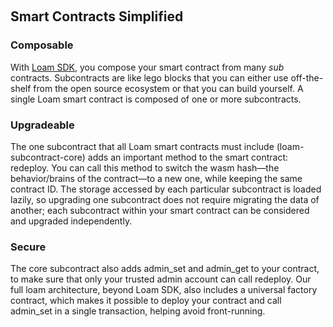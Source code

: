 &nbsp;

## Smart Contracts Simplified

### Composable

With [Loam SDK](https://crates.io/crates/loam-sdk), you compose your smart contract from many *sub* contracts. Subcontracts are like lego blocks that you can either use off-the-shelf from the open source ecosystem or that you can build yourself. A single Loam smart contract is composed of one or more subcontracts.

### Upgradeable

The one subcontract that all Loam smart contracts must include (loam-subcontract-core) adds an important method to the smart contract: redeploy. You can call this method to switch the wasm hash—the behavior/brains of the contract—to a new one, while keeping the same contract ID. The storage accessed by each particular subcontract is loaded lazily, so upgrading one subcontract does not require migrating the data of another; each subcontract within your smart contract can be considered and upgraded independently.

### Secure

The core subcontract also adds admin_set and admin_get to your contract, to make sure that only your trusted admin account can call redeploy. Our full loam architecture, beyond Loam SDK, also includes a universal factory contract, which makes it possible to deploy your contract and call admin_set in a single transaction, helping avoid front-running.
